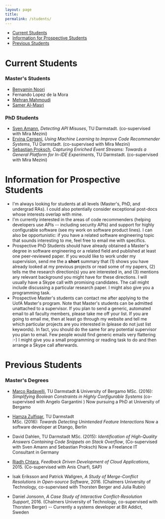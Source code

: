 ```yaml
---
layout: page
title:
permalink: /students/
---
```


* [Current Students](#curr)
* [Information for Prospective Students](#prospective)
* [Previous Students](#prev)


<a name = "curr"></a>

# Current Students 

### Master's Students 
* [Benyamin Noori](https://www.linkedin.com/in/benyamin-noori-a58aa953/)
* Fernando Lopez de la Mora
* [Mehran Mahmoudi](https://www.linkedin.com/in/mehrmoudi/)
* [Samer Al-Masri](https://www.linkedin.com/in/samer-al-masri-b297788a/)

### PhD Students
* [Sven Amann](http://sven-amann.de/), <i>Detecting API Misuses</i>, TU Darmstadt. (co-supervised with Mira Mezini)
* [Ervina Cergani](http://www.stg.tu-darmstadt.de/staff/ervina_cergani/ervina_cergani.en.jsp), <i>Using Machine Learning to Improve Code Recommender Systems</i>, TU Darmstadt. (co-supervised with Mira Mezini)
* [Sebastian Proksch](http://www.stg.tu-darmstadt.de/staff/sebastian_proksch/index.en.jsp), <i>Capturing Enriched Event Streams: Towards a General Platform for In-IDE Experiments</i>, TU Darmstadt. (co-supervised with Mira Mezini)


<a name="prospective"></a>

# Information for Prospective Students

* I'm always looking for students at all levels (Master's, PhD, and undergrad RAs). I could also potentially consider exceptional post-docs whose interests overlap with mine.
* I'm currently interested in the areas of code recommenders (helping developers use APIs -- including security APIs) and support for highly configurable software (see my work on software product lines). I can also be opportunistic: if you have a related software engineering topic that sounds interesting to me, feel free to email me with specifics.
* Prospective PhD Students should have already obtained a Master's degree in software engineering or a related field and published at least one peer-reviewed paper. If you would like to work under my supervision, send me the a **short** summary that (1) shows you have already looked at my previous projects or read some of my papers, (2) tells me the research direction(s) you are interested in, and (3) mentions any relevant background you might have for these directions. I will usually have a Skype call with promising candidates. The call might include discussing a particular research paper. I might also give you a programming task.
* Prospective Master's students can contact me after applying to the UofA Master's program. Note that Master's students can be admitted unattached to a supervisor. If you plan to send a generic, automated email to all faculty members, please take me off your list. If you are going to email me, then at least go through my website and tell me which particular projects are you interested in (please do not just list keywords). In fact, you should do the same for any potential supervisor you plan to email. Few people would find generic emails very flattering :-) I might give you a small programming or reading task to do and then arrange a Skype call afterwards.


<a name = "prev"></a>

# Previous Students

### Master's Degrees 
* [Marco Radavelli](http://cs.unibg.it/radavelli/), TU Darmstadt & University of Bergamo
        MSc. (2016): *Simplifying Boolean Constraints in Highly Configurable Systems*
        (co-supervised with Angelo Gargantini )
        Now pursuing a PhD at University of Bergamo

* [Hamza Zulfiqar](https://www.linkedin.com/in/hamza-zulfiqar-32b94a9a/), TU Darmstadt       
        MSc. (2016): <i>Towards Detecting Unintended Feature Interactions</i>
        Now a software developer at Dtango, Berlin

* David Dahlen, TU Darmstadt 
        MSc. (2015): <i>Identification of High-Quality Answers Containing Code Snippets on Stack Overflow</i>,
        (Co-supervised with Sven Amann and Sebastian Proksch)
        Now a Freelance IT Consultant in Germany
        
* [Riadh Chtara](https://www.linkedin.com/in/riadh-chtara-40a13768/), <i>Feedback Driven Development of Cloud Applications</i>, 2015. (Co-supervised with Anis Charfi, SAP)

* Isak Eriksson and Patrick Wallgren, <i>A Study of Merge-Conflict Resolutions in Open-source Software</i>, 2016. (Chalmers University of Technology, co-supervised with Thorsten Berger and Julia Rubin)

* Daniel Jonsonn, <i>A Case Study of Interactive Conflict-Resolution Support</i>, 2016. (Chalmers University of Technology, co-supervised with Thorsten Berger) -- Currently a systems developer at Bit Addict, Sweden


